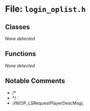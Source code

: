 # File: `login_oplist.h`

## Classes

_None detected_

## Functions

_None detected_

## Notable Comments

- /*
- */
- //N(OP_LSRequestPlayerDescMsg),
